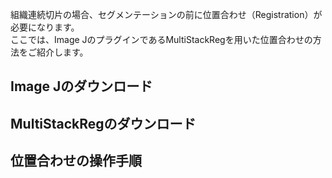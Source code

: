 組織連続切片の場合、セグメンテーションの前に位置合わせ（Registration）が必要になります。  
ここでは、Image JのプラグインであるMultiStackRegを用いた位置合わせの方法をご紹介します。  

## Image Jのダウンロード  

## MultiStackRegのダウンロード

## 位置合わせの操作手順
